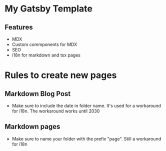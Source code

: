 # My Gatsby Template

## Features
* MDX
* Custom commponents for MDX
* SEO
* i18n for markdown and tsx pages


# Rules to create new pages
## Markdown Blog Post
- Make sure to include the date in folder name. It's used for a workaround for i18n. The workaround works until 2030

## Markdown pages
- Make sure to name your folder with the prefix "page". Still a workaround for i18n